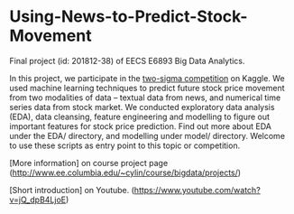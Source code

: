 # Using-News-to-Predict-Stock-Movement
Final project (id: 201812-38) of EECS E6893 Big Data Analytics. 

In this project, we participate in the [two-sigma competition](https://www.kaggle.com/c/two-sigma-financial-news) on Kaggle. 
We used machine learning techniques to predict future stock price movement from two modalities of data – textual data from news, and numerical time series data from stock market. We conducted exploratory data analysis (EDA), data cleansing, feature engineering and modelling to figure out important features for stock price prediction. Find out more about EDA under the EDA/ directory, and modelling under model/ directory. Welcome to use these scripts as entry point to this topic or competition. 

[More information] on course project page (http://www.ee.columbia.edu/~cylin/course/bigdata/projects/)

[Short introduction] on Youtube. (https://www.youtube.com/watch?v=jQ_dpB4LjoE)


